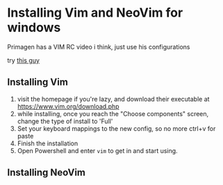 # Installing Vim and NeoVim for windows

Primagen has a VIM RC video i think, just use his configurations

<!--TODO: link primagen vids here for his vim and neovim configs-->

try [this guy](https://youtu.be/XBlKG2LW6p4?si=cox7gshrNGQw6fpN)

## Installing Vim

1. visit the homepage if you're lazy, and download their executable at  
   <https://www.vim.org/download.php>
2. while installing, once you reach the "Choose components" screen, change the type of install to 'Full'
3. Set your keyboard mappings to the new config, so no more ctrl+v for paste
4. Finish the installation
5. Open Powershell and enter `vim` to get in and start using.

## Installing NeoVim

